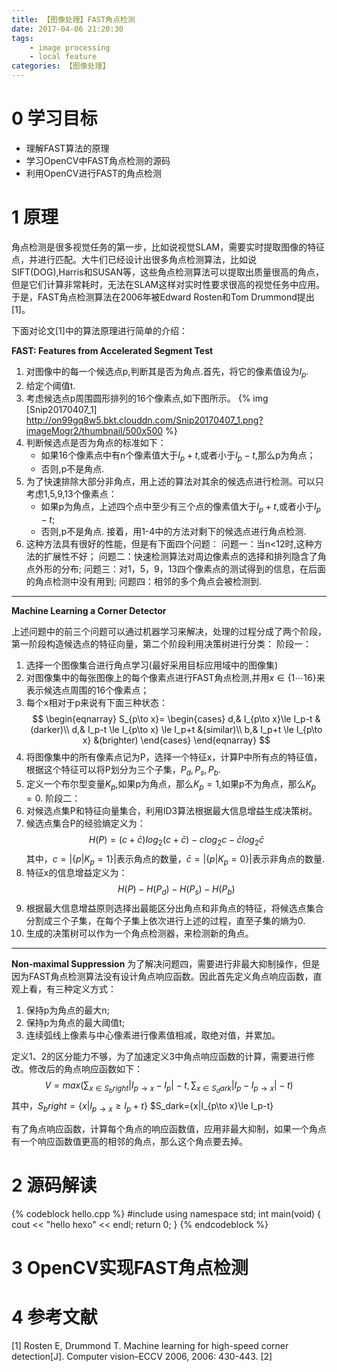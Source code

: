 ```yaml
---
title: 【图像处理】FAST角点检测
date: 2017-04-06 21:20:30
tags: 
    - image processing
    - local feature
categories: 【图像处理】
---
```


# 0 学习目标
* 理解FAST算法的原理
* 学习OpenCV中FAST角点检测的源码
* 利用OpenCV进行FAST的角点检测

# 1 原理

角点检测是很多视觉任务的第一步，比如说视觉SLAM，需要实时提取图像的特征点，并进行匹配。大牛们已经设计出很多角点检测算法，比如说SIFT(DOG),Harris和SUSAN等，这些角点检测算法可以提取出质量很高的角点，但是它们计算非常耗时，无法在SLAM这样对实时性要求很高的视觉任务中应用。于是，FAST角点检测算法在2006年被Edward Rosten和Tom Drummond提出[1]。 

下面对论文[1]中的算法原理进行简单的介绍：

<!--more-->

**FAST: Features from Accelerated Segment Test**

1. 对图像中的每一个候选点p,判断其是否为角点.首先，将它的像素值设为$I_p$.
2. 给定个阈值t.
3. 考虑候选点p周围圆形排列的16个像素点,如下图所示。
{% img [Snip20170407_1] http://on99gq8w5.bkt.clouddn.com/Snip20170407_1.png?imageMogr2/thumbnail/500x500 %}
4. 判断候选点是否为角点的标准如下：
    * 如果16个像素点中有n个像素值大于$I_p+t$,或者小于$I_p-t$,那么p为角点；
    * 否则,p不是角点.
5. 为了快速排除大部分非角点，用上述的算法对其余的候选点进行检测。可以只考虑1,5,9,13个像素点：
    * 如果p为角点，上述四个点中至少有三个点的像素值大于$I_p+t$,或者小于$I_p-t$;
    * 否则,p不是角点.
   接着，用1-4中的方法对剩下的候选点进行角点检测.
6. 这种方法具有很好的性能，但是有下面四个问题：
   问题一：当n<12时,这种方法的扩展性不好；
   问题二：快速检测算法对周边像素点的选择和排列隐含了角点外形的分布;
   问题三：对1，5，9，13四个像素点的测试得到的信息，在后面的角点检测中没有用到;
   问题四：相邻的多个角点会被检测到.

-------------------------------

**Machine Learning a Corner Detector**

上述问题中的前三个问题可以通过机器学习来解决，处理的过程分成了两个阶段，第一阶段构造候选点的特征向量，第二个阶段利用决策树进行分类：
阶段一：
1. 选择一个图像集合进行角点学习(最好采用目标应用域中的图像集)
2. 对图像集中的每张图像上的每个像素点进行FAST角点检测,并用$x\in\{1\cdots16\}$来表示候选点周围的16个像素点；
3. 每个x相对于p来说有下面三种状态：
$$
\begin{eqnarray}
S_{p\to x}=
\begin{cases}
d,& I_{p\to x}\le I_p-t &(darker)\\
d,& I_p-t \le I_{p\to x} \le I_p+t &(similar)\\
b,& I_p+t \le I_{p\to x} &(brighter)
\end{cases}
\end{eqnarray}
$$
4. 将图像集中的所有像素点记为P，选择一个特征x，计算P中所有点的特征值，根据这个特征可以将P划分为三个子集，$P_d,P_s,P_b$.
5. 定义一个布尔型变量$K_p$,如果p为角点，那么$K_p=1$,如果p不为角点，那么$K_p=0$.
阶段二：
1. 对候选点集P和特征向量集合，利用ID3算法根据最大信息增益生成决策树。
2. 候选点集合P的经验熵定义为：
$$
H(P)=(c+\bar{c})log_2(c+\bar{c})-clog_2c-\bar{c}log_2\bar{c}
$$
其中，$c=|\{p|K_p=1\}|$表示角点的数量，$\bar{c}=|\{p|K_p=0\}|$表示非角点的数量.
3. 特征x的信息增益定义为：
$$
H(P)-H(P_d)-H(P_s)-H(P_b)
$$
4. 根据最大信息增益原则选择出最能区分出角点和非角点的特征，将候选点集合分割成三个子集，在每个子集上依次进行上述的过程，直至子集的熵为0.
5. 生成的决策树可以作为一个角点检测器，来检测新的角点。

-------------------------------------------

**Non-maximal Suppression**
为了解决问题四，需要进行非最大抑制操作，但是因为FAST角点检测算法没有设计角点响应函数。因此首先定义角点响应函数，直观上看，有三种定义方式：
1. 保持p为角点的最大n;
2. 保持p为角点的最大阈值t;
3. 连续弧线上像素与中心像素进行像素值相减，取绝对值，并累加。

定义1、2的区分能力不够，为了加速定义3中角点响应函数的计算，需要进行修改。修改后的角点响应函数如下：
$$
V=max(\sum_{x\in S_bright}|I_{p\to x}-I_p|-t,\sum_{x\in S_dark}|I_p-I_{p\to x}|-t)
$$
其中，$S_bright=\{x|I_{p\to x}\ge I_p+t\}$
     $S_dark=\{x|I_{p\to x}\le I_p-t\}

有了角点响应函数，计算每个角点的响应函数值，应用非最大抑制，如果一个角点有一个响应函数值更高的相邻的角点，那么这个角点要去掉。
# 2 源码解读
{% codeblock hello.cpp %}
#include <iostream>
using namespace std;
int main(void)
{
    cout << "hello hexo" << endl;
    return 0;
}
{% endcodeblock %}
# 3 OpenCV实现FAST角点检测

# 4 参考文献
[1] Rosten E, Drummond T. Machine learning for high-speed corner detection[J]. Computer vision–ECCV 2006, 2006: 430-443.
[2]

